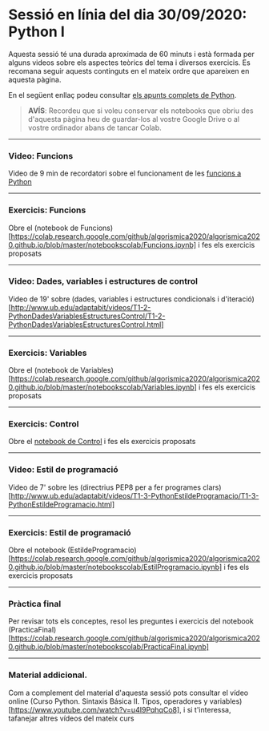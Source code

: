 # Sessió en línia del dia 30/09/2020: Python I

Aquesta sessió té una durada aproximada de 60 minuts i està formada per alguns videos sobre els aspectes teòrics del tema i diversos exercicis. 
Es recomana seguir aquests continguts en el mateix ordre que apareixen en aquesta pàgina.

En el següent enllaç podeu consultar [els apunts complets de Python](https://algorismica2020.github.io/slides/python.html). 

> **AVÍS**: Recordeu que si voleu conservar els notebooks que obriu des d'aquesta pàgina heu de guardar-los al vostre Google Drive 
o al vostre ordinador abans de tancar Colab.


---

### Video: Funcions

Video de 9 min de recordatori sobre el funcionament de les [funcions a Python](http://www.ub.edu/adaptabit/videos/T1-1-Python-Funcions/T1-1-Python-Funcions.html)

---

### Exercicis: Funcions

Obre el (notebook de Funcions)[https://colab.research.google.com/github/algorismica2020/algorismica2020.github.io/blob/master/notebookscolab/Funcions.ipynb] i fes els exercicis proposats

---

### Video: Dades, variables i estructures de control

Video de 19' sobre (dades, variables i estructures condicionals i d'iteració)[http://www.ub.edu/adaptabit/videos/T1-2-PythonDadesVariablesEstructuresControl/T1-2-PythonDadesVariablesEstructuresControl.html]

---

### Exercicis: Variables

Obre el (notebook de Variables)[https://colab.research.google.com/github/algorismica2020/algorismica2020.github.io/blob/master/notebookscolab/Variables.ipynb] i fes els exercicis proposats

---

### Exercicis: Control

Obre el [notebook de Control](https://colab.research.google.com/github/algorismica2020/algorismica2020.github.io/blob/master/notebookscolab/Control.ipynb) i fes els exercicis proposats

---

### Video: Estil de programació

Video de 7' sobre les (directrius PEP8 per a fer programes clars)[http://www.ub.edu/adaptabit/videos/T1-3-PythonEstildeProgramacio/T1-3-PythonEstildeProgramacio.html]

---

### Exercicis: Estil de programació

Obre el notebook (EstildeProgramacio)[https://colab.research.google.com/github/algorismica2020/algorismica2020.github.io/blob/master/notebookscolab/EstilProgramacio.ipynb] i fes els exercicis proposats

---
### Pràctica final

Per revisar tots els conceptes, resol les preguntes i exercicis del notebook (PracticaFinal)[https://colab.research.google.com/github/algorismica2020/algorismica2020.github.io/blob/master/notebookscolab/PracticaFinal.ipynb]

---



### Material addicional. 

Com a complement del material d'aquesta sessió pots consultar el vídeo online
(Curso Python. Sintaxis Básica II. Tipos, operadores y variables) [https://www.youtube.com/watch?v=u4I9PqhqCo8], i si t'interessa, tafanejar altres vídeos del mateix curs
